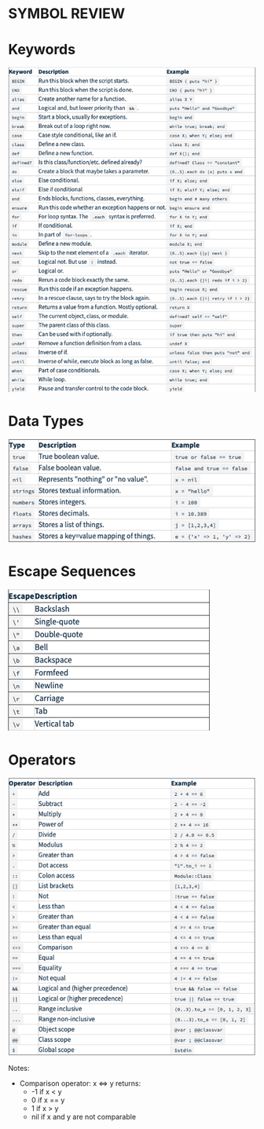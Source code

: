 # SYMBOL REVIEW

Keywords
========

![Table of keywords](keywords.png)

Data Types
==========

![Table of datatypes](data-types.png)

Escape Sequences
================

![Table of escape sequences](escape-sequences.png)

Operators
=========

![Table of operators](operators.png)

Notes:

+ Comparison operator: x <=> y returns:
    + -1 if x < y
    + 0 if x == y
    + 1 if x > y
    + nil if x and y are not comparable
